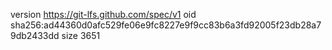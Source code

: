 version https://git-lfs.github.com/spec/v1
oid sha256:ad44360d0afc529fe06e9fc8227e9f9cc83b6a3fd92005f23db28a79db2433dd
size 3651
